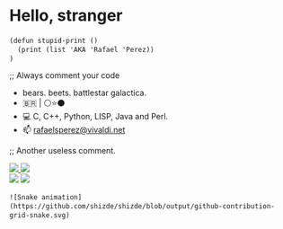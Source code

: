 # Hello, stranger

```
(defun stupid-print ()
  (print (list 'AKA 'Rafael 'Perez))
)
```
;; Always comment your code

- bears. beets. battlestar galactica.
- 🇧🇷 | ⚪⭐⚫
- 💻 C, C++, Python, LISP, Java and Perl. 
- 📫 rafaelsperez@vivaldi.net

;; Another useless comment.
<div>
  <a href="https://github.com/shizde">
  <img height="180em" src="https://github-readme-stats.vercel.app/api?username=shizde&show_icons=true&theme=dracula&include_all_commits=true&count_private=true"/>
  <img height="180em" src="https://github-readme-stats.vercel.app/api/top-langs/?username=shizde&layout=compact&langs_count=7&theme=dracula"/>
</div>
<div></div>
<div>
<a href = "mailto:rafaelsperez@vivaldi.net"><img src="https://img.shields.io/badge/-Gmail-%23333?style=for-the-badge&logo=gmail&logoColor=white" target="_blank"></a>
  <a href="https://www.linkedin.com/in/rafael-perez-559a08a4/" target="_blank"><img src="https://img.shields.io/badge/-LinkedIn-%230077B5?style=for-the-badge&logo=linkedin&logoColor=white" target="_blank"></a>   
  
    ![Snake animation](https://github.com/shizde/shizde/blob/output/github-contribution-grid-snake.svg)
</div>
